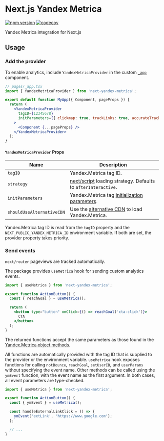 # Next.js Yandex Metrica

[![npm version](https://badge.fury.io/js/next-yandex-metrica.svg)](https://badge.fury.io/js/next-yandex-metrica)
[![codecov](https://codecov.io/github/reapziq/next-yandex-metrica/branch/main/graph/badge.svg?token=OZ8UX4NPK2)](https://codecov.io/github/reapziq/next-yandex-metrica)

Yandex Metrica integration for Next.js

## Usage

### Add the provider

To enable analytics, include `YandexMetricaProvider` in the custom [`_app`](https://nextjs.org/docs/advanced-features/custom-app) component.

```jsx
// pages/_app.tsx
import { YandexMetricaProvider } from 'next-yandex-metrica';

export default function MyApp({ Component, pageProps }) {
  return (
    <YandexMetricaProvider
      tagID={12345678}
      initParameters={{ clickmap: true, trackLinks: true, accurateTrackBounce: true }}
    >
      <Component {...pageProps} />
    </YandexMetricaProvider>
  );
}
```

#### `YandexMetricaProvider` Props

| Name                      | Description                                                                                                                          |
| ------------------------- | ------------------------------------------------------------------------------------------------------------------------------------ |
| `tagID`                   | Yandex.Metrica tag ID.                                                                                                               |
| `strategy`                | [next/script](https://nextjs.org/docs/api-reference/next/script#strategy) loading strategy. Defaults to `afterInteractive`.          |
| `initParameters`          | Yandex.Metrica tag [initialization parameters](https://yandex.com/support/metrica/code/counter-initialize.html).                     |
| `shouldUseAlternativeCDN` | Use the [alternative CDN](https://yandex.ru/support/metrica/general/counter-general.html?lang=en#other__cdn) to load Yandex.Metrica. |

Yandex.Metrica tag ID is read from the `tagID` property and the `NEXT_PUBLIC_YANDEX_METRICA_ID` environment variable. If both are set, the provider property takes priority.

### Send events

`next/router` pageviews are tracked automatically.

The package provides `useMetrica` hook for sending custom analytics events.

```jsx
import { useMetrica } from 'next-yandex-metrica';

export function ActionButton() {
  const { reachGoal } = useMetrica();

  return (
    <button type="button" onClick={() => reachGoal('cta-click')}>
      CTA
    </button>
  );
}
```

The returned functions accept the same parameters as those found in the [Yandex.Metrica object methods](https://yandex.com/support/metrica/objects/method-reference.html).

All functions are automatically provided with the tag ID that is supplied to the provider or the environment variable. `useMetrica` hook exposes functions for calling `notBounce`, `reachGoal`, `setUserID`, and `userParams` without specifying the event name. Other methods can be called using the `ymEvent` function, with the event name as the first argument. In both cases, all event parameters are type-checked.

```jsx
import { useMetrica } from 'next-yandex-metrica';

export function ActionButton() {
  const { ymEvent } = useMetrica();

  const handleExternalLinkClick = () => {
    ymEvent('extLink', 'https://www.google.com');
  };

  // ...
}
```
